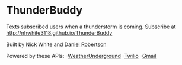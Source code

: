 # ThunderBuddy
Texts subscribed users when a thunderstorm is coming. 
Subscribe at http://nhwhite3118.github.io/ThunderBuddy

Built by Nick White and [Daniel Robertson](http://www.github.com/danielrobertson) 

Powered by these APIs: 
-[WeatherUnderground](https://www.wunderground.com)
-[Twilio](https://www.twilio.com/)
-[Gmail](https://developers.google.com/gmail/api/)
